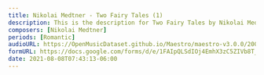 ```yaml
---
title: Nikolai Medtner - Two Fairy Tales (1)
description: This is the description for Two Fairy Tales by Nikolai Medtner
composers: [Nikolai Medtner]
periods: [Romantic]
audioURL: https://OpenMusicDataset.github.io/Maestro/maestro-v3.0.0/2006/MIDI-Unprocessed_13_R1_2006_01-06_ORIG_MID--AUDIO_13_R1_2006_01_Track01_wav.midi
formURL: https://docs.google.com/forms/d/e/1FAIpQLSdIOj4EmhX3zC5ZIVb8T_OKLvRtdNEtzcFdVgRX4Yi1xXLDtg/viewform
date: 2021-08-08T07:43:13-06:00
---
```

